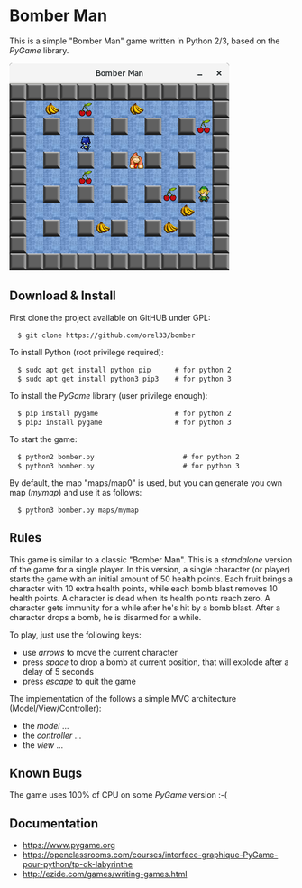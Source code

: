 # Bomber Man #

This is a simple "Bomber Man" game written in Python 2/3, based on the *PyGame* library.

![Bomber Man Snapshot](snap0.png?raw=true "snapshot")


## Download & Install ##

First clone the project available on GitHUB under GPL:

```
  $ git clone https://github.com/orel33/bomber
```

To install Python (root privilege required):

```
  $ sudo apt get install python pip      # for python 2
  $ sudo apt get install python3 pip3    # for python 3
```

To install the *PyGame* library (user privilege enough):

```
  $ pip install pygame                   # for python 2
  $ pip3 install pygame                  # for python 3
```

To start the game:

```
  $ python2 bomber.py                      # for python 2
  $ python3 bomber.py                      # for python 3
```

By default, the map "maps/map0" is used, but you can generate you own map (*mymap*) and use it as follows:

```
  $ python3 bomber.py maps/mymap
```

## Rules ##

This game is similar to a classic "Bomber Man". This is a *standalone* version of the game for a single player. In this version, a single character (or player) starts the game with an initial amount of 50 health points. Each fruit brings a character with 10 extra health points, while each bomb blast removes 10 health points. A character is dead when its health points reach zero. A character gets immunity for a while after he's hit by a bomb blast. After a character drops a bomb, he is disarmed for a while.

To play, just use the following keys:
  * use *arrows* to move the current character
  * press *space* to drop a bomb at current position, that will explode after a delay of 5 seconds
  * press *escape* to quit the game

The implementation of the follows a simple MVC architecture (Model/View/Controller):
  * the *model* ...
  * the *controller* ...
  * the *view* ...

## Known Bugs ##

The game uses 100% of CPU on some *PyGame* version :-(

## Documentation ##

  * https://www.pygame.org
  * https://openclassrooms.com/courses/interface-graphique-PyGame-pour-python/tp-dk-labyrinthe
  * http://ezide.com/games/writing-games.html
